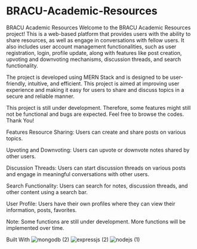 # BRACU-Academic-Resources
 

BRACU Academic Resources
Welcome to the BRACU Academic Resources project! This is a web-based platform that provides users with the ability to share resources, as well as engage in conversations with fellow users. It also includes user account management functionalities, such as user registration, login, profile update, along with features like post creation, upvoting and downvoting mechanisms, discussion threads, and search functionality.

The project is developed using MERN Stack and is designed to be user-friendly, intuitive, and efficient. This project is aimed at improving user experience and making it easy for users to share and discuss topics in a secure and reliable manner. 

This project is still under development. Therefore, some features might still not be functional and bugs are expected. Feel free to browse the codes. Thank You!

Features
Resource Sharing: Users can create and share posts on various topics.

Upvoting and Downvoting: Users can upvote or downvote notes shared by other users.

Discussion Threads: Users can start discussion threads on various posts and engage in meaningful conversations with other users.

Search Functionality: Users can search for notes, discussion threads, and other content using a search bar.

User Profile: Users have their own profiles where they can view their information, posts, favorites.

Note: Some functions are still under development. More functions will be implemented over time.

Built With
![mongodb (2)](https://github.com/Ahmed-Anwar-2001/BRACU-Academic-Resources/assets/68177550/d589cbdf-2505-458f-b39e-5d6bd3128b65)
![expressjs (2)](https://github.com/Ahmed-Anwar-2001/BRACU-Academic-Resources/assets/68177550/103d2fe9-a32f-4999-ab17-f06293389227)
![nodejs (1)](https://github.com/Ahmed-Anwar-2001/BRACU-Academic-Resources/assets/68177550/1f51f38b-1477-4eb2-9408-7760a23ab8ba)


